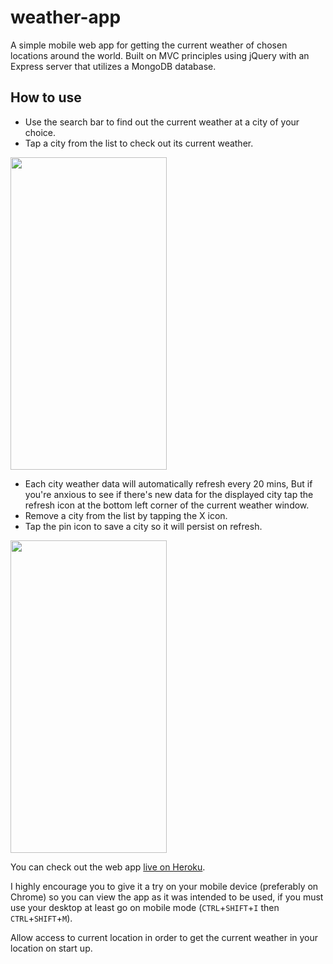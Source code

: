 # weather-app
A simple mobile web app for getting the current weather of chosen locations around the world. Built on MVC principles using jQuery with an Express server that utilizes a MongoDB database.

## How to use
- Use the search bar to find out the current weather at a city of your choice.
- Tap a city from the list to check out its current weather.

<img src="gifs/search_and_select.gif" width="250" height="500" />

- Each city weather data will automatically refresh every 20 mins, But if you're anxious to see if there's new data for the displayed city tap the refresh icon at the bottom left corner of the current weather window.
- Remove a city from the list by tapping the X icon.
- Tap the pin icon to save a city so it will persist on refresh.

<img src="gifs/refresh_save_delete.gif" width="250" height="500" />

You can check out the web app [live on Heroku](https://how-is-the-weather.herokuapp.com/).

I highly encourage you to give it a try on your mobile device (preferably on Chrome) so you can view the app as it was intended to be used, if you must use your desktop at least go on mobile mode (`CTRL`+`SHIFT`+`I` then `CTRL`+`SHIFT`+`M`).

Allow access to current location in order to get the current weather in your location on start up.
